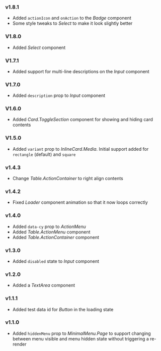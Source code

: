 ### v1.8.1

- Added `actionIcon` and `onAction` to the _Badge_ component
- Some style tweaks to _Select_ to make it look slightly better

### V1.8.0

- Added _Select_ component

### V1.7.1

- Added support for multi-line descriptions on the _Input_ component

### V1.7.0

- Added `description` prop to _Input_ component

### V1.6.0

- Added _Card.ToggleSection_ component for showing and hiding card contents

### V1.5.0

- Added `variant` prop to _InlineCard.Media_. Initial support added for `rectangle` (default) and `square`

### v1.4.3

- Change _Table.ActionContainer_ to right align contents

### v1.4.2

- Fixed _Loader_ component animation so that it now loops correctly

### v1.4.0

- Added `data-cy` prop to _ActionMenu_
- Added _Table.ActionMenu_ component
- Added _Table.ActionContainer_ component

### v1.3.0

- Added `disabled` state to _Input_ component

### v1.2.0

- Added a _TextArea_ component

### v1.1.1

- Added test data id for _Button_ in the loading state

### v1.1.0

- Added `hiddenMenu` prop to _MinimalMenu.Page_ to support changing between menu visible and menu hidden state without triggering a re-render